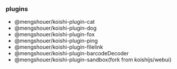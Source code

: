 ### plugins

- @mengshouer/koishi-plugin-cat
- @mengshouer/koishi-plugin-dog
- @mengshouer/koishi-plugin-fox
- @mengshouer/koishi-plugin-ping
- @mengshouer/koishi-plugin-filelink
- @mengshouer/koishi-plugin-barcodeDecoder
- @mengshouer/koishi-plugin-sandbox(fork from koishijs/webui)
